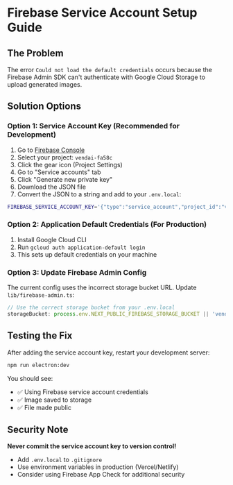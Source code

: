 # Firebase Service Account Setup Guide

## The Problem
The error `Could not load the default credentials` occurs because the Firebase Admin SDK can't authenticate with Google Cloud Storage to upload generated images.

## Solution Options

### Option 1: Service Account Key (Recommended for Development)

1. Go to [Firebase Console](https://console.firebase.google.com/)
2. Select your project: `vendai-fa58c`
3. Click the gear icon (Project Settings)
4. Go to "Service accounts" tab
5. Click "Generate new private key"
6. Download the JSON file
7. Convert the JSON to a string and add to your `.env.local`:

```bash
FIREBASE_SERVICE_ACCOUNT_KEY='{"type":"service_account","project_id":"vendai-fa58c","private_key_id":"...","private_key":"...","client_email":"firebase-adminsdk-...@vendai-fa58c.iam.gserviceaccount.com","client_id":"...","auth_uri":"https://accounts.google.com/o/oauth2/auth","token_uri":"https://oauth2.googleapis.com/token","auth_provider_x509_cert_url":"https://www.googleapis.com/oauth2/v1/certs","client_x509_cert_url":"..."}'
```

### Option 2: Application Default Credentials (For Production)

1. Install Google Cloud CLI
2. Run `gcloud auth application-default login`
3. This sets up default credentials on your machine

### Option 3: Update Firebase Admin Config

The current config uses the incorrect storage bucket URL. Update `lib/firebase-admin.ts`:

```typescript
// Use the correct storage bucket from your .env.local
storageBucket: process.env.NEXT_PUBLIC_FIREBASE_STORAGE_BUCKET || 'vendai-fa58c.firebasestorage.app'
```

## Testing the Fix

After adding the service account key, restart your development server:

```bash
npm run electron:dev
```

You should see:
- ✅ Using Firebase service account credentials
- ✅ Image saved to storage
- ✅ File made public

## Security Note

**Never commit the service account key to version control!** 
- Add `.env.local` to `.gitignore`
- Use environment variables in production (Vercel/Netlify)
- Consider using Firebase App Check for additional security